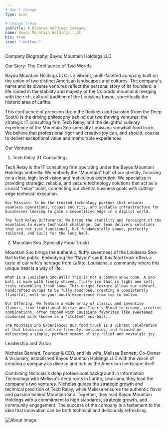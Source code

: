 ```yaml
---
# don't change
type: misc

# change these
jobTitle: A Diverse Holdings Company
name: Bayou Mountain Holdings, LLC
bio: true
icon: ":coffee:"
---
```


Company Biography: Bayou Mountain Holdings LLC

Our Story: The Confluence of Two Worlds

Bayou Mountain Holdings LLC is a vibrant, multi-faceted company built on the union of two distinct American landscapes and cultures. The company's name and its diverse ventures reflect the personal story of its founders: a life rooted in the stability and majesty of the Colorado mountains merging with the rich, cultural tradition of the Louisiana bayou, specifically the historic area of Lafitte.

This confluence of precision (from the Rockies) and passion (from the Deep South) is the driving philosophy behind our two thriving ventures: the strategic IT consulting firm Tech Relay, and the delightful culinary experience of the Mountain Sno specialty Louisiana snowball food truck. We believe that professional rigor and creative joy can, and should, coexist to deliver exceptional value and memorable experiences.

Our Ventures

1. Tech Relay (IT Consulting)

Tech Relay is the IT consulting firm operating under the Bayou Mountain Holdings umbrella. We embody the "Mountain" half of our identity, focusing on a clear, high-level vision and meticulous execution. We specialize in providing strategic, reliable, and secure technology solutions that act as a crucial "relay" point, connecting our clients' business goals with cutting-edge technical execution.

    Our Mission: To be the trusted technology partner that ensures seamless operations, robust security, and scalable infrastructure for businesses looking to gain a competitive edge in a digital world.

    The Tech Relay Difference: We bring the stability and foresight of the mountains to every technical challenge. Our team delivers solutions that are not just functional, but fundamentally sound, perfectly tailored, and built for the long haul.

2. Mountain Sno (Specialty Food Truck)

Mountain Sno brings the authentic, fluffy sweetness of the Louisiana Sno-Ball to the public. Embodying the "Bayou" spirit, this food truck offers a taste of our wife's heritage from Lafitte, Louisiana, a community where this unique treat is a way of life.

    What is a Louisiana Sno-Ball? This is not a common snow cone. A sno-ball is made with finely shaved, fluffy ice that is light and soft, truly resembling fresh snow. This unique texture allows our vibrant, handcrafted syrups to be fully absorbed, creating a consistently flavorful, melt-in-your-mouth experience from top to bottom.

    Our Offering: We feature a wide array of classic and inventive flavors, from traditional Nectar and Tiger's Blood to creamy, creative combinations, often topped with Louisiana favorites like sweetened condensed milk (known as a 'stuffed' sno-ball).

    The Mountain Sno Experience: Our food truck is a vibrant celebration of that Louisiana culture—friendly, welcoming, and focused on delivering a simple, perfect moment of icy relief and nostalgic joy.


Leadership and Vision

Nicholas Bennett, Founder & CEO, and his wife, Melissa Bennett, Co-Owner & Visionary, established Bayou Mountain Holdings LLC with the vision of creating a company as diverse and rich as the American landscape itself.

Combining Nicholas's deep professional background in Information Technology with Melissa's deep roots in Lafitte, Louisiana, they lead the company's two ventures. Nicholas guides the strategic growth and technical precision of Tech Relay, while Melissa ensures the authentic flavor and passion behind Mountain Sno. Together, they lead Bayou Mountain Holdings with a commitment to high standards, strategic growth, and community engagement. The success of the company is a testament to the idea that innovation can be both technical and deliciously refreshing.

![About image](blog1/photo1.jpeg)
